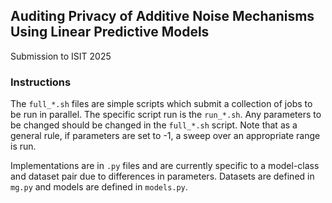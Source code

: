 ## Auditing Privacy of Additive Noise Mechanisms Using Linear Predictive Models
Submission to ISIT 2025

### Instructions
The `full_*.sh` files are simple scripts which submit a collection of jobs to be run in parallel. The specific script run is the `run_*.sh`. Any parameters to be changed should be changed in the `full_*.sh` script. Note that as a general rule, if parameters are set to -1, a sweep over an appropriate range is run.

Implementations are in `.py` files and are currently specific to a model-class and dataset pair due to differences in parameters. Datasets are defined in `mg.py` and models are defined in `models.py`.
